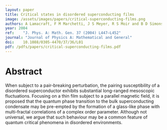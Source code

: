 ```yaml
---
layout: paper
title: Critical states in disordered superconducting films
image: /assets/images/papers/critical-superconducting-films.png
authors: A Lamacraft, F M Marchetti, J S Meyer, R S Moir and B D Simons
year: 2004
ref: 	"J. Phys. A: Math. Gen. 37 (2004) L447–L452"
journal: "Journal of Physics A: Mathematical and General"
doi: 	10.1088/0305-4470/37/36/L01
pdf: /pdfs/papers/critical-superconducting-films.pdf
---
```


# Abstract

When subject to a pair-breaking perturbation, the pairing susceptibility of a disordered superconductor exhibits substantial long-ranged mesoscopic fluctuations. Focusing on a thin film subject to a parallel magnetic field, it is proposed that the quantum phase transition to the bulk superconducting condensate may be pre-empted by the formation of a glass-like phase with multi-fractal correlations of a complex order parameter. Although not universal, we argue that such behaviour may be a common feature of quantum critical phenomena in disordered environments.
